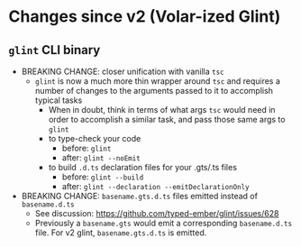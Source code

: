 # Changes since v2 (Volar-ized Glint)

## `glint` CLI binary

- BREAKING CHANGE: closer unification with vanilla `tsc`
  - `glint` is now a much more thin wrapper around `tsc` and requires a number of changes to the arguments passed to it to accomplish typical tasks
    - When in doubt, think in terms of what args `tsc` would need in order to accomplish a similar task, and pass those same args to `glint`
    - to type-check your code
      - before: `glint`
      - after: `glint --noEmit`
    - to build  `.d.ts` declaration files for your .gts/.ts files
      - before: `glint --build`
      - after: `glint --declaration --emitDeclarationOnly`
- BREAKING CHANGE: `basename.gts.d.ts` files emitted instead of `basename.d.ts`
  - See discussion: https://github.com/typed-ember/glint/issues/628
  - Previously a `basename.gts` would emit a corresponding `basename.d.ts` file. For v2 glint, `basename.gts.d.ts` is emitted.
